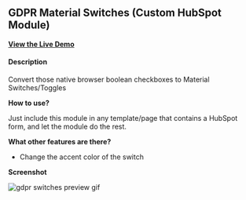 ## GDPR Material Switches (Custom HubSpot Module)
[**View the Live Demo**](https://offers.belch.io/gdpr-material-switches-hubspot-cms-code-gallery)

#### Description
Convert those native browser boolean checkboxes to Material Switches/Toggles

**How to use?**

Just include this module in any template/page that contains a HubSpot form, and let the module do the rest.

**What other features are there?**

- Change the accent color of the switch

**Screenshot**

![gdpr switches preview gif](https://cdn2.hubspot.net/hubfs/2660705/material-switches.gif "GDPR Switches Preview GIF")
